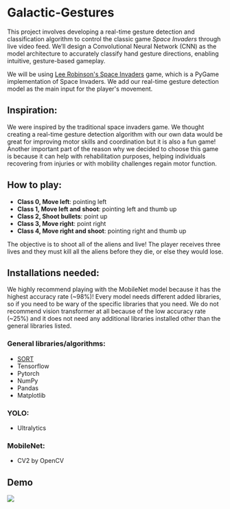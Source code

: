 # Galactic-Gestures

This project involves developing a real-time gesture detection and classification algorithm to control the classic game *Space Invaders* through live video feed. We’ll design a Convolutional Neural Network (CNN) as the model architecture to accurately classify hand gesture directions, enabling intuitive, gesture-based gameplay. 

We will be using [Lee Robinson's Space Invaders](https://github.com/leerob/space-invaders) game, which is a PyGame implementation of Space Invaders. We add our real-time gesture detection model as the main input for the player's movement. 

## Inspiration:

We were inspired by the traditional space invaders game. We thought creating a real-time gesture detection algorithm with our own data would be great for improving motor skills and coordination but it is also a fun game! Another important part of the reason why we decided to choose this game is because it can help with rehabilitation purposes, helping individuals recovering from injuries or with mobility challenges regain motor function.

## How to play:

- **Class 0, Move left**: pointing left
- **Class 1, Move left and shoot**: pointing left and thumb up
- **Class 2, Shoot bullets**: point up
- **Class 3, Move right**: point right
- **Class 4, Move right and shoot**: pointing right and thumb up

The objective is to shoot all of the aliens and live! The player receives three lives and they must kill all the aliens before they die, or else they would lose. 
  
## Installations needed:

We highly recommend playing with the MobileNet model because it has the highest accuracy rate (~98%)! Every model needs different added libraries, so if you need to be wary of the specific libraries that you need. We do not recommend vision transformer at all because of the low accuracy rate (~25%) and it does not need any additional libraries installed other than the general libraries listed. 

### General libraries/algorithms:
- [SORT](https://github.com/abewley/sort)
- Tensorflow
- Pytorch
- NumPy
- Pandas
- Matplotlib

### YOLO:
- Ultralytics

### MobileNet:
- CV2 by OpenCV

## Demo
![](https://github.com/eden-chung/Galactic-Gestures/demo.gif)